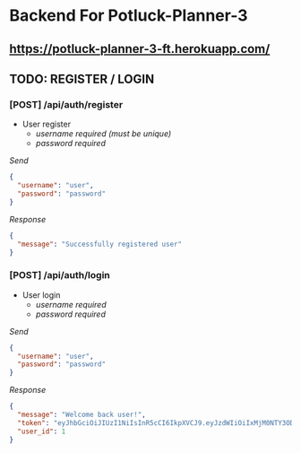 # <p>Backend For Potluck-Planner-3</P>


## <p>https://potluck-planner-3-ft.herokuapp.com/</p>

## TODO: REGISTER / LOGIN

### [POST] /api/auth/register

- User register
  - _username required (must be unique)_
  - _password required_

_Send_
```json
{
  "username": "user",
  "password": "password"
}
```
_Response_
```json
{
  "message": "Successfully registered user"
}
```

### [POST] /api/auth/login

- User login
  - _username required_
  - _password required_

_Send_
```json
{
  "username": "user",
  "password": "password"
}
```

_Response_
```json
{
  "message": "Welcome back user!",
  "token": "eyJhbGciOiJIUzI1NiIsInR5cCI6IkpXVCJ9.eyJzdWIiOiIxMjM0NTY3ODkwIiwibmFtZSI6Ikpva",
  "user_id": 1
}
```
  
